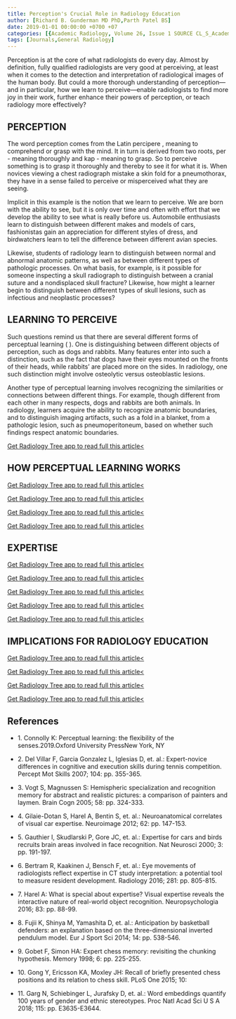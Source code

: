 ```yaml
---
title: Perception's Crucial Role in Radiology Education
author: [Richard B. Gunderman MD PhD,Parth Patel BS]
date: 2019-01-01 00:00:00 +0700 +07
categories: [{Academic Radiology, Volume 26, Issue 1 SOURCE CL_S_AcademicRadiologyVolume26Issue1 1}]
tags: [Journals,General Radiology]
---
```

Perception is at the core of what radiologists do every day. Almost by definition, fully qualified radiologists are very good at perceiving, at least when it comes to the detection and interpretation of radiological images of the human body. But could a more thorough understanding of perception—and in particular, how we learn to perceive—enable radiologists to find more joy in their work, further enhance their powers of perception, or teach radiology more effectively?

## PERCEPTION

The word perception comes from the Latin  percipere , meaning to comprehend or grasp with the mind. It in turn is derived from two roots,  per \- meaning thoroughly and  kap \- meaning to grasp. So to perceive something is to grasp it thoroughly and thereby to see it for what it is. When novices viewing a chest radiograph mistake a skin fold for a pneumothorax, they have in a sense failed to perceive or misperceived what they are seeing.

Implicit in this example is the notion that we learn to perceive. We are born with the ability to see, but it is only over time and often with effort that we develop the ability to see what is really before us. Automobile enthusiasts learn to distinguish between different makes and models of cars, fashionistas gain an appreciation for different styles of dress, and birdwatchers learn to tell the difference between different avian species.

Likewise, students of radiology learn to distinguish between normal and abnormal anatomic patterns, as well as between different types of pathologic processes. On what basis, for example, is it possible for someone inspecting a skull radiograph to distinguish between a cranial suture and a nondisplaced skull fracture? Likewise, how might a learner begin to distinguish between different types of skull lesions, such as infectious and neoplastic processes?

## LEARNING TO PERCEIVE

Such questions remind us that there are several different forms of perceptual learning ( ). One is distinguishing between different objects of perception, such as dogs and rabbits. Many features enter into such a distinction, such as the fact that dogs have their eyes mounted on the fronts of their heads, while rabbits’ are placed more on the sides. In radiology, one such distinction might involve osteolytic versus osteoblastic lesions.

Another type of perceptual learning involves recognizing the similarities or connections between different things. For example, though different from each other in many respects, dogs and rabbits are both animals. In radiology, learners acquire the ability to recognize anatomic boundaries, and to distinguish imaging artifacts, such as a fold in a blanket, from a pathologic lesion, such as pneumoperitoneum, based on whether such findings respect anatomic boundaries.

[Get Radiology Tree app to read full this article<](https://clinicalpub.com/app)

## HOW PERCEPTUAL LEARNING WORKS

[Get Radiology Tree app to read full this article<](https://clinicalpub.com/app)

[Get Radiology Tree app to read full this article<](https://clinicalpub.com/app)

[Get Radiology Tree app to read full this article<](https://clinicalpub.com/app)

[Get Radiology Tree app to read full this article<](https://clinicalpub.com/app)

## EXPERTISE

[Get Radiology Tree app to read full this article<](https://clinicalpub.com/app)

[Get Radiology Tree app to read full this article<](https://clinicalpub.com/app)

[Get Radiology Tree app to read full this article<](https://clinicalpub.com/app)

[Get Radiology Tree app to read full this article<](https://clinicalpub.com/app)

[Get Radiology Tree app to read full this article<](https://clinicalpub.com/app)

## IMPLICATIONS FOR RADIOLOGY EDUCATION

[Get Radiology Tree app to read full this article<](https://clinicalpub.com/app)

[Get Radiology Tree app to read full this article<](https://clinicalpub.com/app)

[Get Radiology Tree app to read full this article<](https://clinicalpub.com/app)

[Get Radiology Tree app to read full this article<](https://clinicalpub.com/app)

## References

- 1\. Connolly K: Perceptual learning: the flexibility of the senses.2019.Oxford University PressNew York, NY


- 2\. Del Villar F, Garcia Gonzalez L, Iglesias D, et. al.: Expert-novice differences in cognitive and execution skills during tennis competition. Percept Mot Skills 2007; 104: pp. 355-365.


- 3\. Vogt S, Magnussen S: Hemispheric specialization and recognition memory for abstract and realistic pictures: a comparison of painters and laymen. Brain Cogn 2005; 58: pp. 324-333.


- 4\. Gilaie-Dotan S, Harel A, Bentin S, et. al.: Neuroanatomical correlates of visual car expertise. Neuroimage 2012; 62: pp. 147-153.


- 5\. Gauthier I, Skudlarski P, Gore JC, et. al.: Expertise for cars and birds recruits brain areas involved in face recognition. Nat Neurosci 2000; 3: pp. 191-197.


- 6\. Bertram R, Kaakinen J, Bensch F, et. al.: Eye movements of radiologists reflect expertise in CT study interpretation: a potential tool to measure resident development. Radiology 2016; 281: pp. 805-815.


- 7\. Harel A: What is special about expertise? Visual expertise reveals the interactive nature of real-world object recognition. Neuropsychologia 2016; 83: pp. 88-99.


- 8\. Fujii K, Shinya M, Yamashita D, et. al.: Anticipation by basketball defenders: an explanation based on the three-dimensional inverted pendulum model. Eur J Sport Sci 2014; 14: pp. 538-546.


- 9\. Gobet F, Simon HA: Expert chess memory: revisiting the chunking hypothesis. Memory 1998; 6: pp. 225-255.


- 10\. Gong Y, Ericsson KA, Moxley JH: Recall of briefly presented chess positions and its relation to chess skill. PLoS One 2015; 10:


- 11\. Garg N, Schiebinger L, Jurafsky D, et. al.: Word embeddings quantify 100 years of gender and ethnic stereotypes. Proc Natl Acad Sci U S A 2018; 115: pp. E3635-E3644.